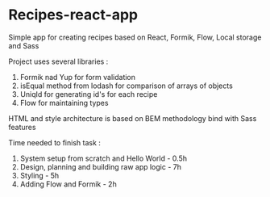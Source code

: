 # Recipes-react-app
Simple app for creating recipes based on React, Formik, Flow, Local storage and Sass

Project uses several libraries :

1. Formik nad Yup for form validation
2. isEqual method from lodash for comparison of arrays of objects
3. UniqId for generating id's for each recipe
4. Flow for maintaining types

HTML and style architecture is based on BEM methodology bind with Sass features

Time needed to finish task :

1. System setup from scratch and Hello World - 0.5h
2. Design, planning and building raw app logic - 7h
3. Styling - 5h
4. Adding Flow and Formik - 2h
